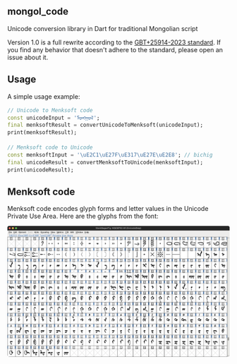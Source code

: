 ## mongol_code

Unicode conversion library in Dart for traditional Mongolian script 

Version 1.0 is a full rewrite according to the [GBT+25914-2023 standard](https://github.com/suragch/mongol_code/blob/master/supplemental/docs/GBT%2B25914-2023.pdf). If you find any behavior that doesn't adhere to the standard, please open an issue about it.

## Usage

A simple usage example:

```dart
// Unicode to Menksoft code
const unicodeInput = 'ᠮᠣᠩᠭᠣᠯ';
final menksoftResult = convertUnicodeToMenksoft(unicodeInput);
print(menksoftResult);

// Menksoft code to Unicode
const menksoftInput = '\uE2C1\uE27F\uE317\uE27E\uE2E8'; // bichig
final unicodeResult = convertMenksoftToUnicode(menksoftInput);
print(unicodeResult);
```

## Menksoft code

Menksoft code encodes glyph forms and letter values in the Unicode Private Use Area. Here are the glyphs from the font:

![](./supplemental/images/menksoft.png)

